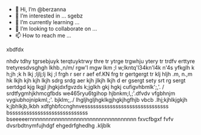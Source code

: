 - 👋 Hi, I’m @berzanna
- 👀 I’m interested in ... sgebz
- 🌱 I’m currently learning ...
- 💞️ I’m looking to collaborate on ...
- 📫 How to reach me ...

<!---
berzanna/berzanna is a ✨ special ✨ repository because its `README.md` (this file) appears on your GitHub profile.
You can click the Preview link to take a look at your changes.
--->xbdfdx
nhdv
tdhy tgrsebjuyk terqtuyktrwy thre tr ytrge
 trgwhju ytery tr trdfv
  erttyre tretyresdvsghgh
lkhb.,n/m/ rgw'l mgw lkm ;l w;lkntq'l34kn'l4k n'4s
yfkglh k h;jh ;k h lkj ;ljlj;lj lkj ;l
frgh r ser r aef ef.KN
frg tr gertgergt tr
klj hljh .m, n.,m
hk lkjh kjh kjh lkjh
sdrg srdg aer
kjh jlkjh lkjh d
er gsergt sety srt
rg sergt sertdgd
kjg lkgjl jhgkjdxfgvzds
k;jglkh gkj hgkj
cufigvhbmlk';,'.
/
srdtfygmhjkhmcgfbds
we465ryu6tgihop
hjbnkm;l,;'.dfvdv
vfgbhnjm
vygiubhojnipkml,;'.
bjklm;,./
lhgljhgljhgklkgjhgkjhgfhjb vbcb
.lhj;kjhlkjgkjh
k;jbhlkjb,lkbh
xdfghbfccnghnvessssssssssssssssssssssssssssss
bssssssssssssssssssssssssssss
bseeeeernnnnnnnnnnnnnnnnnnnnnnnnnnnnnnnnnn
fxvcfbgxf
fvfv
dvsrbdtnymfujhdgf
ehgedrfghedhg
.kljblk

